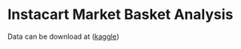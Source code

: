 # Instacart Market Basket Analysis

Data can be download at ([kaggle](https://www.kaggle.com/c/quora-question-pairs/data))